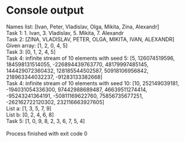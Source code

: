 # Console output
Names list: [Ivan, Peter, Vladislav, Olga, Mikita, Zina, Alexandr]<br>
Task 1: 1. Ivan, 3. Vladislav, 5. Mikita, 7. Alexandr<br>
Task 2: [ZINA, VLADISLAV, PETER, OLGA, MIKITA, IVAN, ALEXANDR]<br>
Given array: [1, 2, 0, 4, 5]<br>
Task 3: [0, 1, 2, 4, 5]<br>
Task 4: infinite stream of 10 elements with seed 5: [5, 126074519596, 184598131514055, -226894439763770, 48179997485145, 144429072360432, 128185544502587, 50918106956842, 218963344032237, -91283133382668]<br>
Task 4: infinite stream of 10 elements with seed 10: [10, 252149039181, -194031054336300, 97442988689487, 46639511274414, -95243241364191, -50811169622760, 75856735677251, -262162722120302, 232116663927605]<br>
List a: [1, 3, 5, 7, 9]<br>
List b: [0, 2, 4, 6, 8]<br>
Task 5: [1, 0, 9, 8, 2, 3, 6, 7, 5, 4]<br>
<br>
Process finished with exit code 0
